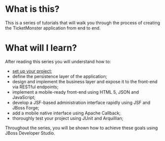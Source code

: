 # What is this?

This is a series of tutorials that will walk you through the process of creating the TicketMonster application from end to end.

# What will I learn?

After reading this series you will understand how to:

* [set up your project](/Intro.textile);
* define the persistence layer of the application;
* design and implement the business layer and expose it to the front-end via RESTful endpoints;
* implement a mobile-ready front-end using HTML 5, JSON and JavaScript;
* develop a JSF-based administration interface rapidly using JSF and JBoss Forge;
* add a mobile native interface using Apache Callback;
* thoroughly test your project using JUnit and Arquillian;

Throughout the series, you will be shown how to achieve these goals using JBoss Developer Studio.
